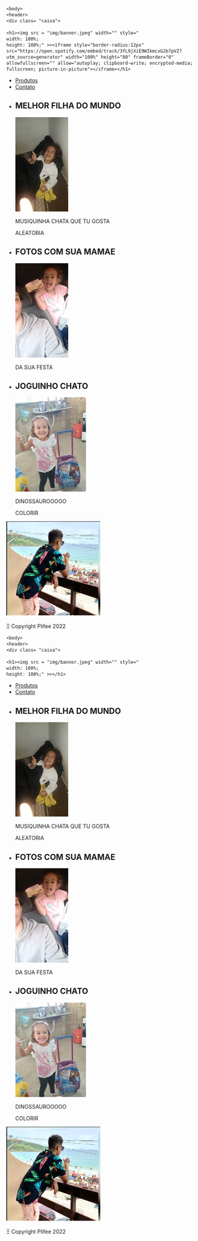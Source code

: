 <!DOCTYPE html>
<html>
	<head><!DOCTYPE html>
<html>
	<head>
		<meta charset = "UTF-8">
		<title> MELHOR FILHA DO MUNDO </title>
	<link rel="stylesheet" href="Produtos.css" >
	<link rel="stylesheet" href="reset.css" >
	</head>

	<body>
	<header>
	<div class= "caixa">

	<h1><img src = "img/banner.jpeg" width="" style="
    width: 100%;
    height: 100%;" >><iframe style="border-radius:12px" src="https://open.spotify.com/embed/track/3fL9jXiE9WIkmcxG2b7pVZ?utm_source=generator" width="100%" height="80" frameBorder="0" allowfullscreen="" allow="autoplay; clipboard-write; encrypted-media; fullscreen; picture-in-picture"></iframe></h1>

<nav>
		<ul>
		<li><a href= "https://www.youtube.com/watch?v=vc3vqyftPyg"> Produtos</a></li>
		<li><a href="">Contato</a></li>
	</ul>
	</nav>
	</div>
	 </header>
<main>
	<ul class="produtos">

<li>
	<h2>MELHOR FILHA DO MUNDO</h2>
	<a href= "https://www.youtube.com/watch?v=-h2p-o1Tn-0"> <img src="img/logo1.jpeg"></a>
	<p class="produto-preco">MUSIQUINHA CHATA QUE TU GOSTA</p>
	<p class="produto-preco">ALEATORIA</p>
</li>
<li>
	<h2>FOTOS COM SUA MAMAE </h2>
	<a href= "https://youtu.be/j0pRJ3BA9Cg"><img src="img/logo2.jpeg"></a>
	<p class="produto-preco">DA SUA FESTA </p>

</li>
<li>
	<h2>JOGUINHO CHATO</h2>
	<a href= "https://www.colorir-online.com/colorir-dinossauros/tyrannosaurus/index.php"><img src="img/logo4.jpeg"></a>
	<p class="produto-preco">DINOSSAUROOOOO</p>
	<p>COLORIR</p>

</li>
</ul>
</main>	
<footer>
	<img src="img/viado.png">
	<p class: final>&Xi; Copyright Plifee 2022
</footer>
</body>
</html>
		<meta charset = "UTF-8">
		<title> MELHOR FILHA DO MUNDO </title>
	<link rel="stylesheet" href="Produtos.css" >
	<link rel="stylesheet" href="reset.css" >
	</head>

	<body>
	<header>
	<div class= "caixa">

	<h1><img src = "img/banner.jpeg" width="" style="
    width: 100%;
    height: 100%;" >></h1>

<nav>
		<ul>
		<li><a href= "https://www.youtube.com/watch?v=vc3vqyftPyg"> Produtos</a></li>
		<li><a href="">Contato</a></li>
	</ul>
	</nav>
	</div>
	 </header>
<main>
	<ul class="produtos">

<li>
	<h2>MELHOR FILHA DO MUNDO</h2>
	<a href= "https://www.youtube.com/watch?v=-h2p-o1Tn-0"> <img src="img/logo1.jpeg"></a>
	<p class="produto-preco">MUSIQUINHA CHATA QUE TU GOSTA</p>
	<p class="produto-preco">ALEATORIA</p>
</li>
<li>
	<h2>FOTOS COM SUA MAMAE </h2>
	<a href= "https://youtu.be/j0pRJ3BA9Cg"><img src="img/logo2.jpeg"></a>
	<p class="produto-preco">DA SUA FESTA </p>

</li>
<li>
	<h2>JOGUINHO CHATO</h2>
	<a href= "https://www.colorir-online.com/colorir-dinossauros/tyrannosaurus/index.php"><img src="img/logo4.jpeg"></a>
	<p class="produto-preco">DINOSSAUROOOOO</p>
	<p>COLORIR</p>

</li>
</ul>
</main>	
<footer>
	<img src="img/viado.png">
	<p class: final>&Xi; Copyright Plifee 2022
</footer>
</body>
</html>
